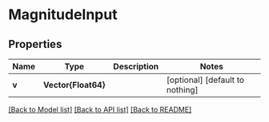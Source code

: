 # MagnitudeInput


## Properties
Name | Type | Description | Notes
------------ | ------------- | ------------- | -------------
**v** | **Vector{Float64}** |  | [optional] [default to nothing]


[[Back to Model list]](../README.md#models) [[Back to API list]](../README.md#api-endpoints) [[Back to README]](../README.md)


